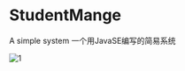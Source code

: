 # StudentMange
A simple system
一个用JavaSE编写的简易系统

![1](https://github.com/luoqiangwei/StudentMange/tree/master/pic/1.png)

